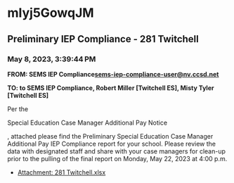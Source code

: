 # mIyj5GowqJM
## Preliminary IEP Compliance - 281 Twitchell
### May 8, 2023, 3:39:44 PM
**FROM: SEMS IEP Compliance<sems-iep-compliance-user@nv.ccsd.net>**

**TO: to SEMS IEP Compliance, Robert Miller [Twitchell ES], Misty Tyler [Twitchell ES]**


Per the  

Special Education Case Manager Additional Pay Notice 

, attached please find the Preliminary Special Education Case Manager Additional Pay IEP Compliance report for your school. Please review the data with designated staff and share with your case managers for clean-up prior to the pulling of the final report on Monday, May 22, 2023 at 4:00 p.m. 





* [Attachment: 281 Twitchell.xlsx](mIyj5GowqJM-attachment-1.xlsx)
